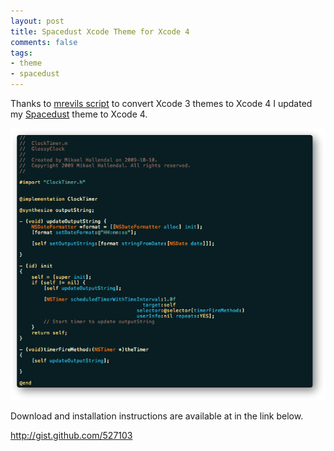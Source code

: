 ```yaml
---
layout: post
title: Spacedust Xcode Theme for Xcode 4
comments: false
tags:
- theme
- spacedust
---
```


Thanks to <a href="http://gist.github.com/488120">mrevils script</a> to convert Xcode 3 themes to Xcode 4 I updated my [Spacedust](http://hallski/blog/spacedust-xcode-theme) theme to Xcode 4.

<img src="/images/posts/spacedust-xcode-theme.png"/>

Download and installation instructions are available at in the link below.

<a href="http://gist.github.com/527103">http://gist.github.com/527103</a>
